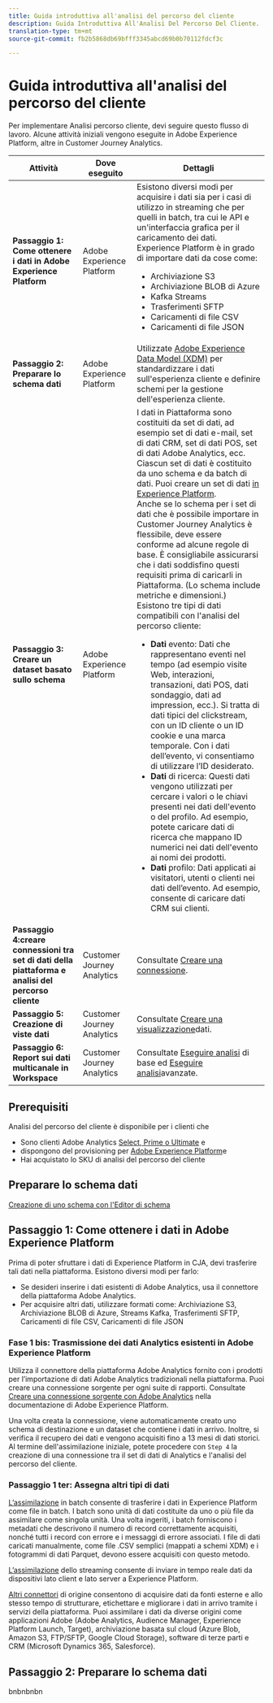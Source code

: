 ```yaml
---
title: Guida introduttiva all'analisi del percorso del cliente
description: Guida Introduttiva All'Analisi Del Percorso Del Cliente.
translation-type: tm+mt
source-git-commit: fb2b5868db69bfff3345abcd69b0b70112fdcf3c

---
```



# Guida introduttiva all&#39;analisi del percorso del cliente

Per implementare Analisi percorso cliente, devi seguire questo flusso di lavoro. Alcune attività iniziali vengono eseguite in Adobe Experience Platform, altre in Customer Journey Analytics.

| Attività | Dove eseguito | Dettagli |
|---|---|---|
| **Passaggio 1: Come ottenere i dati in Adobe Experience Platform** | Adobe Experience Platform | Esistono diversi modi per acquisire i dati sia per i casi di utilizzo in streaming che per quelli in batch, tra cui le API e un&#39;interfaccia grafica per il caricamento dei dati. Experience Platform è in grado di importare dati da cose come:<ul><li>Archiviazione S3</li><li>Archiviazione BLOB di Azure</li><li>Kafka Streams</li><li>Trasferimenti SFTP</li><li>Caricamenti di file CSV</li><li>Caricamenti di file JSON</li></ul> |
| **Passaggio 2: Preparare lo schema dati** | Adobe Experience Platform | Utilizzate [Adobe Experience Data Model (XDM)](https://www.adobe.io/apis/experienceplatform/home/xdm.html) per standardizzare i dati sull&#39;esperienza cliente e definire schemi per la gestione dell&#39;esperienza cliente. |
| **Passaggio 3: Creare un dataset basato sullo schema** | Adobe Experience Platform | I dati in Piattaforma sono costituiti da set di dati, ad esempio set di dati e-mail, set di dati CRM, set di dati POS, set di dati Adobe Analytics, ecc. Ciascun set di dati è costituito da uno schema e da batch di dati. Puoi creare un set di dati [in Experience Platform](https://www.adobe.io/apis/experienceplatform/home/tutorials/alltutorials.html#!api-specification/markdown/narrative/tutorials/creating_a_dataset_tutorial/creating_a_dataset_tutorial.md).<br>Anche se lo schema per i set di dati che è possibile importare in Customer Journey Analytics è flessibile, deve essere conforme ad alcune regole di base. È consigliabile assicurarsi che i dati soddisfino questi requisiti prima di caricarli in Piattaforma. (Lo schema include metriche e dimensioni.)<br>Esistono tre tipi di dati compatibili con l&#39;analisi del percorso cliente:<ul><li>**Dati** evento: Dati che rappresentano eventi nel tempo (ad esempio visite Web, interazioni, transazioni, dati POS, dati sondaggio, dati ad impression, ecc.). Si tratta di dati tipici del clickstream, con un ID cliente o un ID cookie e una marca temporale. Con i dati dell’evento, vi consentiamo di utilizzare l’ID desiderato.</li><li>**Dati** di ricerca: Questi dati vengono utilizzati per cercare i valori o le chiavi presenti nei dati dell&#39;evento o del profilo. Ad esempio, potete caricare dati di ricerca che mappano ID numerici nei dati dell&#39;evento ai nomi dei prodotti.</li><li>**Dati** profilo: Dati applicati ai visitatori, utenti o clienti nei dati dell’evento. Ad esempio, consente di caricare dati CRM sui clienti.</li></ul> |
| **Passaggio 4:creare connessioni tra set di dati della piattaforma e analisi del percorso cliente** | Customer Journey Analytics | Consultate [Creare una connessione](/help/connections/create-connection.md). |
| **Passaggio 5: Creazione di viste dati** | Customer Journey Analytics | Consultate [Creare una visualizzazione](/help/data-views/create-dataview.md)dati. |
| **Passaggio 6: Report sui dati multicanale in Workspace** | Customer Journey Analytics | Consultate [Eseguire analisi](/help/projects/perform-basic-analysis.md) di base ed [Eseguire analisi](/help/projects/perform-adv-analysis.md)avanzate. |

## Prerequisiti

Analisi del percorso del cliente è disponibile per i clienti che

* Sono clienti Adobe Analytics [Select, Prime o Ultimate](https://www.adobe.com/analytics/compare-adobe-analytics-packages.html) e
* dispongono del provisioning per [Adobe Experience Platform](https://www.adobe.com/experience-platform.html)e
* Hai acquistato lo SKU di analisi del percorso del cliente

## Preparare lo schema dati

[Creazione di uno schema con l&#39;Editor di schema](https://www.adobe.io/apis/experienceplatform/home/tutorials/alltutorials.html#!api-specification/markdown/narrative/tutorials/schema_editor_tutorial/schema_editor_tutorial.md)

## Passaggio 1: Come ottenere i dati in Adobe Experience Platform

Prima di poter sfruttare i dati di Experience Platform in CJA, devi trasferire tali dati nella piattaforma. Esistono diversi modi per farlo:

* Se desideri inserire i dati esistenti di Adobe Analytics, usa il connettore della piattaforma Adobe Analytics.
* Per acquisire altri dati, utilizzare formati come: Archiviazione S3, Archiviazione BLOB di Azure, Streams Kafka, Trasferimenti SFTP, Caricamenti di file CSV, Caricamenti di file JSON

### Fase 1 bis: Trasmissione dei dati Analytics esistenti in Adobe Experience Platform

Utilizza il connettore della piattaforma Adobe Analytics fornito con i prodotti per l’importazione di dati Adobe Analytics tradizionali nella piattaforma. Puoi creare una connessione sorgente per ogni suite di rapporti. Consultate [Creare una connessione sorgente con Adobe Analytics](https://www.adobe.io/apis/experienceplatform/home/tutorials/alltutorials.html#!api-specification/markdown/narrative/tutorials/sources_tutorial/adobe-analytics-ui-tutorial.md) nella documentazione di Adobe Experience Platform.

Una volta creata la connessione, viene automaticamente creato uno schema di destinazione e un dataset che contiene i dati in arrivo. Inoltre, si verifica il recupero dei dati e vengono acquisiti fino a 13 mesi di dati storici. Al termine dell&#39;assimilazione iniziale, potete procedere con `Step 4` la creazione di una connessione tra il set di dati di Analytics e l&#39;analisi del percorso del cliente.

### Passaggio 1 ter: Assegna altri tipi di dati

[L’assimilazione](https://www.adobe.io/apis/experienceplatform/home/data-ingestion/data-ingestion-services.html#!api-specification/markdown/narrative/technical_overview/ingest_architectural_overview/ingest_architectural_overview.md) in batch consente di trasferire i dati in Experience Platform come file in batch. I batch sono unità di dati costituite da uno o più file da assimilare come singola unità. Una volta ingeriti, i batch forniscono i metadati che descrivono il numero di record correttamente acquisiti, nonché tutti i record con errore e i messaggi di errore associati. I file di dati caricati manualmente, come file .CSV semplici (mappati a schemi XDM) e i fotogrammi di dati Parquet, devono essere acquisiti con questo metodo.

[L’assimilazione](https://www.adobe.io/apis/experienceplatform/home/data-ingestion/data-ingestion-services.html#!api-specification/markdown/narrative/technical_overview/streaming_ingest/streaming_ingest_overview.md) dello streaming consente di inviare in tempo reale dati da dispositivi lato client e lato server a Experience Platform.

[Altri connettori](https://www.adobe.io/apis/experienceplatform/home/data-ingestion/data-ingestion-services.html#!api-specification/markdown/narrative/technical_overview/acp_connectors_overview/acp-connectors-overview.md) di origine consentono di acquisire dati da fonti esterne e allo stesso tempo di strutturare, etichettare e migliorare i dati in arrivo tramite i servizi della piattaforma. Puoi assimilare i dati da diverse origini come applicazioni Adobe (Adobe Analytics, Audience Manager, Experience Platform Launch, Target), archiviazione basata sul cloud (Azure Blob, Amazon S3, FTP/SFTP, Google Cloud Storage), software di terze parti e CRM (Microsoft Dynamics 365, Salesforce).

## Passaggio 2: Preparare lo schema dati

bnbnbnbn
